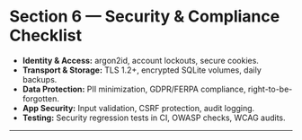 # Section 6 — Security & Compliance Checklist

- **Identity & Access:** argon2id, account lockouts, secure cookies.
- **Transport & Storage:** TLS 1.2+, encrypted SQLite volumes, daily backups.
- **Data Protection:** PII minimization, GDPR/FERPA compliance,
  right-to-be-forgotten.
- **App Security:** Input validation, CSRF protection, audit logging.
- **Testing:** Security regression tests in CI, OWASP checks, WCAG audits.

---
